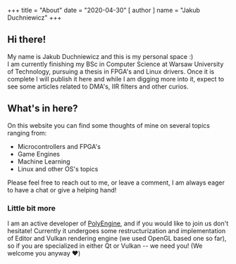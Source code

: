+++
title = "About"
date = "2020-04-30"
[ author ]
  name = "Jakub Duchniewicz"
+++

## Hi there!
My name is Jakub Duchniewicz and this is my personal space :) \
I am currently finishing my BSc in Computer Science at Warsaw University of Technology, pursuing a thesis in FPGA's and Linux drivers. 
Once it is complete I will publish it here and while I am digging more into it, expect to see some articles related to DMA's, IIR filters and other curios.

## What's in here?
On this website you can find some thoughts of mine on several topics ranging from:

* Microcontrollers and FPGA's 
* Game Engines 
* Machine Learning
* Linux and other OS's topics

Please feel free to reach out to me, or leave a comment, I am always eager to have a chat or give a helping hand!

### Little bit more
I am an active developer of [PolyEngine], and if you would like to join us don't hesitate! 
Currently it undergoes some restructurization and implementation of Editor and Vulkan rendering engine (we used OpenGL based one so far), so if you are specialized in either Qt or Vulkan -- we need you! (We welcome you anyway :heart:)


[PolyEngine]: https://github.com/PolyEngineTeam/PolyEngine/